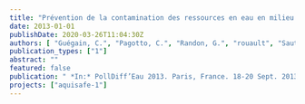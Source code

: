 ```yaml
---
title: "Prévention de la contamination des ressources en eau en milieu rural et semi-rural par les zones tampons. Poster presentation"
date: 2013-01-01
publishDate: 2020-03-26T11:04:30Z
authors: [ "Guégain, C.", "Pagotto, C.", "Randon, G.", "rouault", "Sautjeau, B." ]
publication_types: ["1"]
abstract: ""
featured: false
publication: " *In:* PollDiff’Eau 2013. Paris, France. 18-20 Sept. 2013"
projects: ["aquisafe-1"]
---
```


